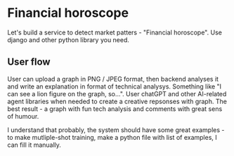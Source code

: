 

# Financial horoscope
Let's build a service to detect market patters - "Financial horoscope". Use django and other python library you need. 

## User flow
User can upload a graph in PNG / JPEG format, then backend analyses it and write an explanation in format of technical analysys. Something like "I can see a lion figure on the graph, so...". User chatGPT and other AI-related agent libraries when needed to create a creative repsonses with graph. The best result - a graph with fun tech analysis and comments with great sens of humour. 

I understand that probably, the system should have some great examples - to make mutliple-shot training, make a python file with list of examples, I can fill it manually.